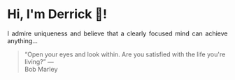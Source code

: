 # Hi, I'm Derrick 👋!
<p align="justify">I admire uniqueness and believe that a clearly focused mind can achieve anything...</p> 
<!-- #quote-start -->
<blockquote>&ldquo;Open your eyes and look within. Are you satisfied with the life you're living?&rdquo; &mdash; <footer>Bob Marley</footer></blockquote>
<!-- #quote-end -->

